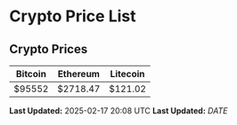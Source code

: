 # Crypto Price List

## Crypto Prices
| Bitcoin | Ethereum | Litecoin |
| ------- | -------- | -------- |
| $95552 | $2718.47 | $121.02 |
**Last Updated:** 2025-02-17 20:08 UTC
**Last Updated:** $DATE$
